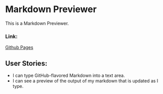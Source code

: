 # Markdown Previewer
This is a Markdown Previewer.

### Link:  
[Github Pages](https://mattchere.github.io/markdown-previewer)  

## User Stories:
- I can type GitHub-flavored Markdown into a text area.
- I can see a preview of the output of my markdown that is updated as I type.
